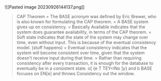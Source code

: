 ![[Pasted image 20230926144137.png]]
> CAP Theorem = The BASE acronym was defined by Eric Brewer, who is also known for formulating the CAP theorem. = A BASE system gives up on consistency. = Basically Available indicates that the system does guarantee availability, in terms of the CAP theorem. = Soft state indicates that the state of the system may change over time, even without input. This is because of the eventual consistency model. (stuff happens) = Eventual consistency indicates that the system will become consistent over time, given that the system doesn't receive input during that time. = Rather than requiring consistency after every transaction, it is enough for the database to eventually be in a consistent state. o[ {e T TEY=INo ]y} and b BASE focuses on EN[e] and throws Consistency out the window.